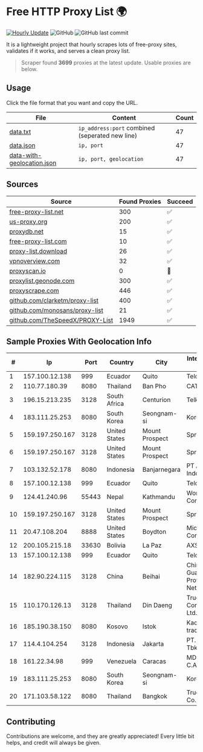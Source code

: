 
# Free HTTP Proxy List 🌍

[![Hourly Update](https://github.com/mertguvencli/http-proxy-list/actions/workflows/main.yml/badge.svg?branch=main)](https://github.com/mertguvencli/http-proxy-list/actions/workflows/main.yml)
![GitHub](https://img.shields.io/github/license/mertguvencli/http-proxy-list)
![GitHub last commit](https://img.shields.io/github/last-commit/mertguvencli/http-proxy-list)

It is a lightweight project that hourly scrapes lots of free-proxy sites, validates if it works, and serves a clean proxy list.


> Scraper found **3699** proxies at the latest update. Usable proxies are below.

## Usage

Click the file format that you want and copy the URL.


|File|Content|Count|
|----|-------|-----|
|[data.txt](https://raw.githubusercontent.com/mertguvencli/http-proxy-list/main/proxy-list/data.txt)|`ip_address:port` combined (seperated new line)|47|
|[data.json](https://raw.githubusercontent.com/mertguvencli/http-proxy-list/main/proxy-list/data.json)|`ip, port`|47|
|[data-with-geolocation.json](https://raw.githubusercontent.com/mertguvencli/http-proxy-list/main/proxy-list/data-with-geolocation.json)|`ip, port, geolocation`|47|

## Sources

|Source|Found Proxies|Succeed|
|------|-------------|-------|
|[free-proxy-list.net](https://free-proxy-list.net)|300|✅|
|[us-proxy.org](https://www.us-proxy.org)|200|✅|
|[proxydb.net](http://proxydb.net)|15|✅|
|[free-proxy-list.com](https://free-proxy-list.com/?page=&port=&type%5B%5D=http&type%5B%5D=https&up_time=0&search=Search)|10|✅|
|[proxy-list.download](https://www.proxy-list.download/HTTP)|26|✅|
|[vpnoverview.com](https://vpnoverview.com/privacy/anonymous-browsing/free-proxy-servers)|32|✅|
|[proxyscan.io](https://www.proxyscan.io)|0|🚫|
|[proxylist.geonode.com](https://proxylist.geonode.com/api/proxy-list?limit=300&page=1&sort_by=lastChecked&sort_type=desc&protocols=http,https)|300|✅|
|[proxyscrape.com](https://api.proxyscrape.com/v2/?request=displayproxies&protocol=http&timeout=10000&country=all&ssl=all&anonymity=all)|446|✅|
|[github.com/clarketm/proxy-list](https://raw.githubusercontent.com/clarketm/proxy-list/master/proxy-list-raw.txt)|400|✅|
|[github.com/monosans/proxy-list](https://raw.githubusercontent.com/monosans/proxy-list/main/proxies/http.txt)|21|✅|
|[github.com/TheSpeedX/PROXY-List](https://raw.githubusercontent.com/TheSpeedX/PROXY-List/master/http.txt)|1949|✅|


## Sample Proxies With Geolocation Info

|#|Ip|Port|Country|City|Internet Service Provider|
|-|--|----|-------|----|-------------------------|
|1|157.100.12.138|999|Ecuador|Quito|Telconet S.A|
|2|110.77.180.39|8080|Thailand|Ban Pho|CAT-BB|
|3|196.15.213.235|3128|South Africa|Centurion|Telkom SA Ltd.|
|4|183.111.25.253|8080|South Korea|Seongnam-si|Korea Telecom|
|5|159.197.250.167|3128|United States|Mount Prospect|Sprint|
|6|159.197.250.167|3128|United States|Mount Prospect|Sprint|
|7|103.132.52.178|8080|Indonesia|Banjarnegara|PT Adeaksa Indo Jayatama|
|8|157.100.12.138|999|Ecuador|Quito|Telconet S.A|
|9|124.41.240.96|55443|Nepal|Kathmandu|WorldLink Communications|
|10|159.197.250.167|3128|United States|Mount Prospect|Sprint|
|11|20.47.108.204|8888|United States|Boydton|Microsoft Corporation|
|12|200.105.215.18|33630|Bolivia|La Paz|AXS Bolivia S. A.|
|13|157.100.12.138|999|Ecuador|Quito|Telconet S.A|
|14|182.90.224.115|3128|China|Beihai|China Unicom Guangxi Province Network|
|15|110.170.126.13|3128|Thailand|Din Daeng|True Internet Corporation CO. Ltd.|
|16|185.190.38.150|8080|Kosovo|Istok|Kadri Haxhiaj trading as "B.I."|
|17|114.4.104.254|3128|Indonesia|Jakarta|PT. INDOSAT Tbk|
|18|161.22.34.98|999|Venezuela|Caracas|MDS TELECOM C.A.|
|19|183.111.25.253|8080|South Korea|Seongnam-si|Korea Telecom|
|20|171.103.58.122|8080|Thailand|Bangkok|True Internet Co., Ltd.|



## Contributing

Contributions are welcome, and they are greatly appreciated! Every
little bit helps, and credit will always be given.


